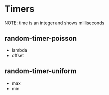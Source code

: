 
# Timers

NOTE: time is an integer and shows milliseconds

## random-timer-poisson

- lambda
- offset

## random-timer-uniform

- max
- min